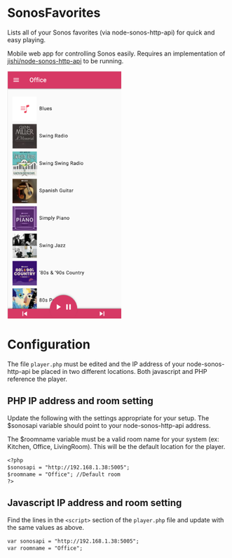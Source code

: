 # SonosFavorites
Lists all of your Sonos favorites (via node-sonos-http-api) for quick and easy playing.

Mobile web app for controlling Sonos easily. Requires an implementation of [jishi/node-sonos-http-api](https://github.com/jishi/node-sonos-http-api) to be running.

![](screenshot.png?raw=true&s=240)

# Configuration

The file `player.php` must be edited and the IP address of your node-sonos-http-api be placed in two different locations. Both javascript and PHP reference the player. 

## PHP IP address and room setting

Update the following with the settings appropriate for your setup. The $sonosapi variable should point to your node-sonos-http-api address.

The $roomname variable must be a valid room name for your system (ex: Kitchen, Office, LivingRoom). This will be the default location for the player.

```
<?php
$sonosapi = "http://192.168.1.38:5005";
$roomname = "Office"; //Default room
?>
```

## Javascript IP address and room setting

Find the lines in the `<script>` section of the `player.php` file and update with the same values as above.

```
var sonosapi = "http://192.168.1.38:5005";
var roomname = "Office";
```
